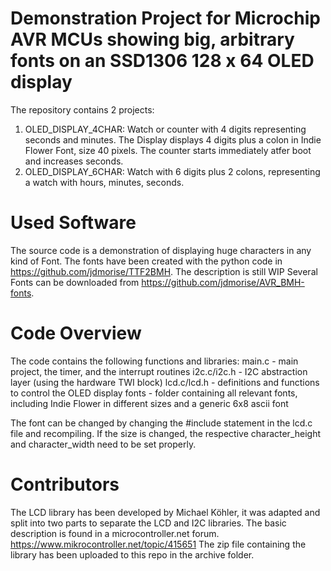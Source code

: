 # Demonstration Project for Microchip AVR MCUs showing big, arbitrary fonts on an SSD1306 128 x 64 OLED display

The repository contains 2 projects: 
1. OLED_DISPLAY_4CHAR: 
	Watch or counter with 4 digits representing seconds and minutes. The Display displays 4 digits plus a colon in Indie Flower Font, size 40 pixels. The counter starts immediately atfer boot and increases seconds. 
2. OLED_DISPLAY_6CHAR: 
	Watch with 6 digits plus 2 colons, representing a watch with hours, minutes, seconds. 
	
# Used Software
The source code is a demonstration of displaying huge characters in any kind of Font. The fonts have been created with the python code in https://github.com/jdmorise/TTF2BMH. The description is still WIP
Several Fonts can be downloaded from https://github.com/jdmorise/AVR_BMH-fonts. 

# Code Overview
The code contains the following functions and libraries: 
main.c - main project, the timer, and the interrupt routines
i2c.c/i2c.h - I2C abstraction layer (using the hardware TWI block)
lcd.c/lcd.h - definitions and functions to control the OLED display
fonts - folder containing all relevant fonts, including Indie Flower in different sizes and a generic 6x8 ascii font

The font can be changed by changing the #include statement in the lcd.c file and recompiling. If the size is changed, the respective character_height and character_width need to be set properly. 

# Contributors
The LCD  library has been developed by Michael Köhler, it was adapted and split into two parts to separate the LCD and I2C libraries. The basic description is found in a microcontroller.net forum. 
https://www.mikrocontroller.net/topic/415651
The zip file containing the library has been uploaded to this repo in the archive folder. 
